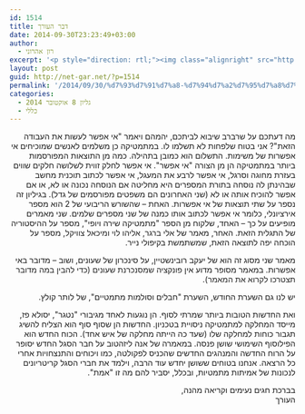 ```yaml
---
id: 1514
title: דבר העורך
date: 2014-09-30T23:23:49+03:00
author:
  - רון אהרוני
excerpt: '<p style="direction: rtl;"><img class="alignright" src="http://net-gar.net/wp-content/uploads/2014/01/orech.jpg" alt="רון אהרוני,הפקולטה למתמטיקה, הטכניון" width="81" height="81" />מה דעתכם על שרברב שיבוא לביתכם, יהמהם ויאמר "אי אפשר לעשות את העבודה הזאת"? אני בטוח שלפחות לא תשלמו לו. בגיליון זה נספר על שתי תוצאות של אי אפשרות.  על סינכרון של שעונים, על סולמות וחבלים, נחזור למעבדה של ד"ר פז וכן נדבר קצת על מוזיקה. בברכת חגים נעימים וקריאה מהנה.</p>'
layout: post
guid: http://net-gar.net/?p=1514
permalink: '/2014/09/30/%d7%93%d7%91%d7%a8-%d7%94%d7%a2%d7%95%d7%a8%d7%9a-8/'
categories:
  - גליון 8 אוקטובר 2014
  - כללי
---
```

<p style="direction: rtl;">
  מה דעתכם על שרברב שיבוא לביתכם, יהמהם ויאמר "אי אפשר לעשות את העבודה הזאת"? אני בטוח שלפחות לא תשלמו לו. במתמטיקה כן משלמים לאנשים שמוכיחים אי אפשרות של משימות. התשלום הוא כמובן בתהילה. כמה מן התוצאות המפורסמות ביותר במתמטיקה הן מן הצורה "אי אפשר". אי אפשר לחלק זווית לשלושה חלקים שווים בעזרת מחוגה וסרגל, אי אפשר לרבע את המעגל, אי אפשר לכתוב תוכנית מחשב שבהינתן לה נוסחה בתורת המספרים היא מחליטה אם הנוסחה נכונה או לא, או אם אפשר להוכיח אותה או לא (שני האחרונים הם משפטים מפורסמים של גדל). בגיליון זה נספר על שתי תוצאות של אי אפשרות. האחת &#8211; שהשורש הריבועי של 2 הוא מספר אירציונלי, כלומר אי אפשר לכתוב אותו כמנה של שני מספרים שלמים. שני מאמרים מופיעים על כך &#8211; האחד, שלקוח מן הספר "מתמטיקה שירה ויופי", מספר על ההיסטוריה של התגלית הזאת. האחר, מאמר של <span style="color: #222222;">אלי ברגר, אליהו לוי ומיכאל צוויקל</span>, מספר על הוכחה יפה לתוצאה הזאת, שמשתמשת בקיפולי נייר.
</p>

<p style="direction: rtl;">
  מאמר שני מסוג זה הוא של יעקב רובינשטיין, על סינכרון של שעונים, ושוב &#8211; מדובר באי אפשרות. במאמר מסופר מדוע אין <span style="color: #222222;">פונקציה שמסנכרנת שעונים (כדי להבין במה מדובר תצטרכו לקרוא את המאמר)</span>.
</p>

<p style="direction: rtl;">
  יש לנו גם השערת החודש, השערת "חבלים וסולמות מתמטיים", של לותר קולץ.
</p>

<p style="direction: rtl;">
  ואת החדשות הטובות ביותר שמרתי לסוף. הן נוגעות לאחד מגיבורי "נטגר", יסולא פז, מייסד המחלקה למתמטיקה ניסויית בטכניון. החדשות הן שסוף סוף הוא הצליח להשיג תגבור כוחות למחלקה שלו (שעד כה הייתה מחלקה של איש אחד). הכוח החדש הוא הפילוסוף השימושי שושן פנסה. במאמרה של אנה ליזהטוב על חבר הסגל החדש יסופר על הרוח החדשה והמנהגים החדשים שהכניס לפקולטה, כמו ויכוחים והתנצחויות אחרי כל הרצאה. אנחנו בטוחים ששושן יחדש עוד הרבה, וילמד את חברי הסגל קריטריונים לנכונות של אמיתות מתמטיות, ובכלל, יסביר להם מה זו "אמת".
</p>

<p style="direction: rtl;">
  בברכת חגים נעימים וקריאה מהנה,<br /> העורך
</p>